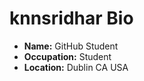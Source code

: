 # knnsridhar Bio

- **Name:** GitHub Student
- **Occupation:** Student
- **Location:** Dublin CA USA
